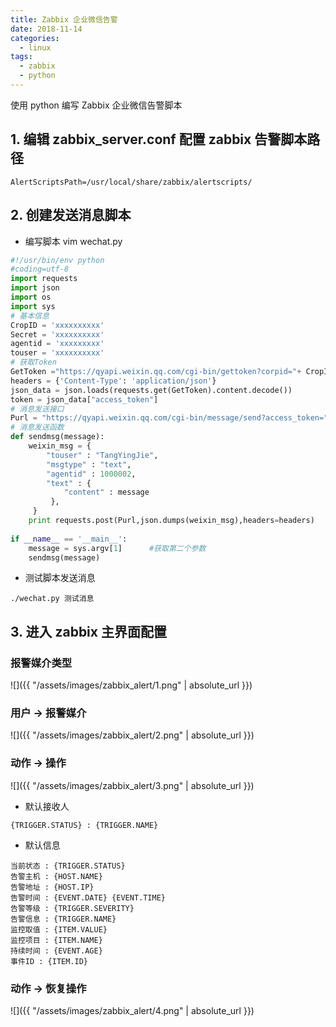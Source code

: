 ```yaml
---
title: Zabbix 企业微信告警
date: 2018-11-14
categories:
  - linux
tags:
  - zabbix
  - python
---
```


使用 python 编写 Zabbix 企业微信告警脚本
<!-- more -->

## 1. 编辑 zabbix_server.conf 配置 zabbix 告警脚本路径
```
AlertScriptsPath=/usr/local/share/zabbix/alertscripts/
```

## 2. 创建发送消息脚本
+ 编写脚本 vim wechat.py

```python
#!/usr/bin/env python
#coding=utf-8
import requests
import json
import os
import sys
# 基本信息
CropID = 'xxxxxxxxxx'
Secret = 'xxxxxxxxxx'
agentid = 'xxxxxxxxx'
touser = 'xxxxxxxxxx' 
# 获取Token
GetToken ="https://qyapi.weixin.qq.com/cgi-bin/gettoken?corpid="+ CropID + "&corpsecret=" + Secret
headers = {'Content-Type': 'application/json'}
json_data = json.loads(requests.get(GetToken).content.decode())
token = json_data["access_token"]
# 消息发送接口
Purl = "https://qyapi.weixin.qq.com/cgi-bin/message/send?access_token=" + token
# 消息发送函数
def sendmsg(message):
    weixin_msg = {
        "touser" : "TangYingJie",         
        "msgtype" : "text",
        "agentid" : 1000002,
        "text" : {
            "content" : message
         },
     }
    print requests.post(Purl,json.dumps(weixin_msg),headers=headers)
  
if __name__ == '__main__':
    message = sys.argv[1]      #获取第二个参数
    sendmsg(message)
```

+ 测试脚本发送消息

```
./wechat.py 测试消息
```
## 3. 进入 zabbix 主界面配置
### 报警媒介类型
![]({{ "/assets/images/zabbix_alert/1.png" | absolute_url }})

### 用户 -> 报警媒介
![]({{ "/assets/images/zabbix_alert/2.png" | absolute_url }})

### 动作 -> 操作
![]({{ "/assets/images/zabbix_alert/3.png" | absolute_url }})

+ 默认接收人

```
{TRIGGER.STATUS} : {TRIGGER.NAME}
```
+ 默认信息

```
当前状态 : {TRIGGER.STATUS}
告警主机 : {HOST.NAME}
告警地址 : {HOST.IP}
告警时间 : {EVENT.DATE} {EVENT.TIME}
告警等级 : {TRIGGER.SEVERITY}
告警信息 : {TRIGGER.NAME}
监控取值 : {ITEM.VALUE}
监控项目 : {ITEM.NAME}
持续时间 : {EVENT.AGE}
事件ID : {ITEM.ID}
```
### 动作 -> 恢复操作
![]({{ "/assets/images/zabbix_alert/4.png" | absolute_url }})